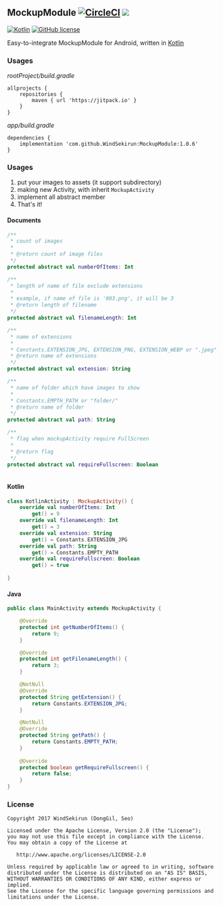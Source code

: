## MockupModule [![CircleCI](https://circleci.com/gh/WindSekirun/MockupModule.svg?style=svg)](https://circleci.com/gh/WindSekirun/MockupModule)  [![](https://jitpack.io/v/WindSekirun/MockupModule.svg)](https://jitpack.io/#WindSekirun/MockupModule)

[![Kotlin](https://img.shields.io/badge/kotlin-1.2.0-blue.svg)](http://kotlinlang.org)	[![GitHub license](https://img.shields.io/badge/license-Apache%20License%202.0-blue.svg?style=flat)](http://www.apache.org/licenses/LICENSE-2.0)

Easy-to-integrate MockupModule for Android, written in [Kotlin](http://kotlinlang.org) 

### Usages
*rootProject/build.gradle*
```	
allprojects {
    repositories {
	    maven { url 'https://jitpack.io' }
    }
}
```

*app/build.gradle*
```
dependencies {
    implementation 'com.github.WindSekirun:MockupModule:1.0.6'
}
```

### Usages
1. put your images to assets (it support subdirectory)
2. making new Activity, with inherit ```MockupActivity```
3. implement all abstract member
4. That's it!

#### Documents
```Kotlin
/**
 * count of images
 *
 * @return count of image files
 */
protected abstract val numberOfItems: Int

/**
 * length of name of file exclude extensions
 *
 * example, if name of file is '003.png', it will be 3
 * @return length of filename
 */
protected abstract val filenameLength: Int

/**
 * name of extensions
 *
 * Constants.EXTENSION_JPG, EXTENSION_PNG, EXTENSION_WEBP or ".jpeg"
 * @return name of extensions
 */
protected abstract val extension: String

/**
 * name of folder which have images to show
 *
 * Constants.EMPTH_PATH or "folder/"
 * @return name of folder
 */
protected abstract val path: String

/**
 * flag when mockupActivity require FullScreen
 *
 * @return flag
 */
protected abstract val requireFullscreen: Boolean
    
```

#### Kotlin
```Kotlin
class KotlinActivity : MockupActivity() {
    override val numberOfItems: Int
        get() = 9
    override val filenameLength: Int
        get() = 3
    override val extension: String
        get() = Constants.EXTENSION_JPG
    override val path: String
        get() = Constants.EMPTY_PATH
    override val requireFullscreen: Boolean
        get() = true
        
}
```

#### Java
```Java
public class MainActivity extends MockupActivity {

    @Override
    protected int getNumberOfItems() {
        return 9;
    }

    @Override
    protected int getFilenameLength() {
        return 3;
    }

    @NotNull
    @Override
    protected String getExtension() {
        return Constants.EXTENSION_JPG;
    }

    @NotNull
    @Override
    protected String getPath() {
        return Constants.EMPTY_PATH;
    }
    
    @Override
    protected boolean getRequireFullscreen() {
        return false;
    }
}
```


### License 
```
Copyright 2017 WindSekirun (DongGil, Seo)

Licensed under the Apache License, Version 2.0 (the "License");
you may not use this file except in compliance with the License.
You may obtain a copy of the License at

   http://www.apache.org/licenses/LICENSE-2.0

Unless required by applicable law or agreed to in writing, software
distributed under the License is distributed on an "AS IS" BASIS,
WITHOUT WARRANTIES OR CONDITIONS OF ANY KIND, either express or implied.
See the License for the specific language governing permissions and
limitations under the License.
```
